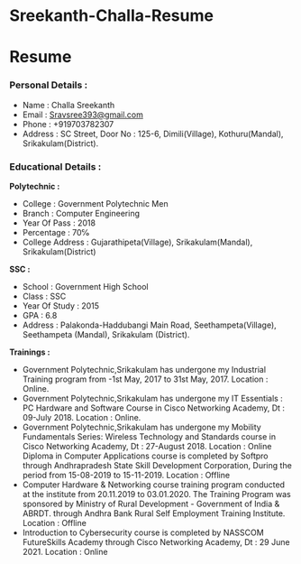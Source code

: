 # Sreekanth-Challa-Resume
# Resume
### Personal Details :
- Name : Challa Sreekanth <br>
- Email : Sravsree393@gmail.com <br>
- Phone : +919703782307 <br>
- Address : SC Street, Door No : 125-6, Dimili(Village), Kothuru(Mandal), Srikakulam(District). 

### Educational Details :
**Polytechnic :**
- College : Government Polytechnic Men <br>
- Branch : Computer Engineering <br>
- Year Of Pass : 2018 <br>
- Percentage : 70℅ <br>
- College Address : Gujarathipeta(Village), Srikakulam(Mandal), Srikakulam(District) <br>

**SSC :**
- School : Government High School <br>
- Class : SSC <br>
- Year Of Study : 2015 <br>
- GPA : 6.8 <br>
- Address : Palakonda-Haddubangi Main Road, Seethampeta(Village), Seethampeta (Mandal), Srikakulam (District). <br>

**Trainings :**
- Government Polytechnic,Srikakulam has undergone my Industrial Training program from -1st May, 2017 to 31st May, 2017. Location : Online. <br>
- Government Polytechnic,Srikakulam has undergone my IT Essentials : PC Hardware and Software Course in Cisco Networking Academy, Dt : 09-July 2018. Location : Online. <br>
- Government Polytechnic,Srikakulam has undergone my Mobility Fundamentals Series: Wireless Technology and Standards course in Cisco Networking Academy, Dt : 27-August 2018. Location : Online <br>
Diploma in Computer Applications course is completed by Softpro through Andhrapradesh State Skill Development Corporation, During the period from 15-08-2019 to 15-11-2019. Location : Offline <br>
- Computer Hardware & Networking course training program conducted at the institute from 20.11.2019 to 03.01.2020. The Training Program was sponsored by Ministry of Rural Development - Government of India & ABRDT. through Andhra Bank Rural Self Employment Training Institute. Location : Offline <br>
- Introduction to Cybersecurity course is completed by NASSCOM FutureSkills Academy through Cisco Networking Academy, Dt : 29 June 2021. Location : Online <br>




